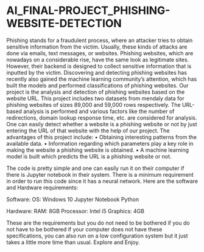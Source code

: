 # AI_FINAL-PROJECT_PHISHING-WEBSITE-DETECTION

Phishing stands for a fraudulent process, where an attacker tries to obtain sensitive information from the victim. Usually, these kinds of attacks are done via emails, text messages, or websites. Phishing websites, which are nowadays on a considerable rise, have the same look as legitimate sites. However, their backend is designed to collect sensitive information that is inputted by the victim. Discovering and detecting phishing websites has recently also gained the machine learning community’s attention, which has built the models and performed classifications of phishing websites.
Our project is the analysis and detection of phishing websites based on the website URL. This project includes two datasets from mendaly data for phishing websites of sizes 89,000 and 59,000 rows respectively. The URL-based analysis is performed and various factors like the number of redirections, domain lookup response time, etc. are considered for analysis.
One can easily detect whether a website is a phishing website or not by just entering the URL of that website with the help of our project. The advantages of this project include: 
•	Obtaining interesting patterns from the available data.
•	Information regarding which parameters play a key role in making the website a phishing website is obtained.
•	A machine learning model is built which predicts the URL is a phishing website or not.

The code is pretty simple and one can easily run it on their computer if there is Jupyter notebook in their system. There is a minimum requirement in order to run this code since it has a neural network. Here are the software and Hardware requirements: 

Software:
OS: Windows 10
Jupyter Notebook
Python

Hardware:
RAM: 8GB
Processor: Intel i5
Graphics: 4GB

These are the requirements but you do not need to be bothered if you do not have to be bothered if your computer does not have these specifications, you can also run on a low configuration system but it just takes a little more time than usual. Explore and Enjoy.
